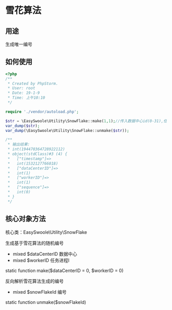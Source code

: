 # 雪花算法

## 用途
生成唯一编号

## 如何使用

```php
<?php
/**
 * Created by PhpStorm.
 * User: root
 * Date: 19-1-9
 * Time: 上午10:10
 */

require './vendor/autoload.php';

$str = \EasySwoole\Utility\SnowFlake::make(1,1);//传入数据中心id(0-31),任务进程id(0-31)
var_dump($str);
var_dump(\EasySwoole\Utility\SnowFlake::unmake($str));

/**
 * 输出结果:
 * int(194470364728922112)
 * object(stdClass)#3 (4) {
 *   ["timestamp"]=>
 *   int(1532127766018)
 *   ["dataCenterID"]=>
 *   int(1)
 *   ["workerID"]=>
 *   int(1)
 *   ["sequence"]=>
 *   int(0)
 * }
 */

```

## 核心对象方法

核心类：EasySwoole\Utility\SnowFlake

生成基于雪花算法的随机编号

* mixed     $dataCenterID       数据中心
* mixed     $workerID           任务进程I

static function make($dataCenterID = 0, $workerID = 0)

反向解析雪花算法生成的编号

* mixed     $snowFlakeId        编号

static function unmake($snowFlakeId)